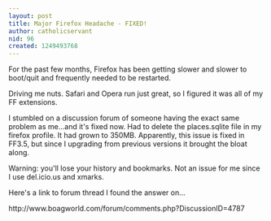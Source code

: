 ```yaml
---
layout: post
title: Major Firefox Headache - FIXED!
author: catholicservant
nid: 96
created: 1249493768
---
```

<p>For the past few months, Firefox has been getting slower and slower to boot/quit and frequently needed to be restarted.</p>
<p>Driving me nuts. Safari and Opera run just great, so I&nbsp;figured it was all of my FF extensions.</p>
<p>I stumbled on a discussion forum of someone having the exact same problem as me...and it's fixed now. Had to delete the places.sqlite file in my firefox profile. It had grown to 350MB. Apparently, this issue is fixed in FF3.5, but since I&nbsp;upgrading from previous versions it brought the bloat along.</p>
<p>Warning: you'll lose your history and bookmarks. Not an issue for me since I&nbsp;use del.icio.us and xmarks.</p>
<p>Here's a link to forum thread I&nbsp;found the answer on...</p>
<p>http://www.boagworld.com/forum/comments.php?DiscussionID=4787</p>
